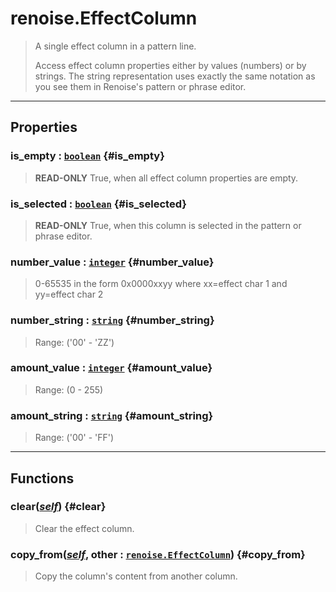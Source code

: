 # renoise.EffectColumn  
> A single effect column in a pattern line.
> 
> Access effect column properties either by values (numbers) or by strings.
> The string representation uses exactly the same notation as you see
> them in Renoise's pattern or phrase editor.  

<!-- toc -->
  

---  
## Properties
### is_empty : [`boolean`](../../API/builtins/boolean.md) {#is_empty}
> **READ-ONLY** True, when all effect column properties are empty.

### is_selected : [`boolean`](../../API/builtins/boolean.md) {#is_selected}
> **READ-ONLY** True, when this column is selected in the pattern or phrase editor.

### number_value : [`integer`](../../API/builtins/integer.md) {#number_value}
> 0-65535 in the form 0x0000xxyy where xx=effect char 1 and yy=effect char 2

### number_string : [`string`](../../API/builtins/string.md) {#number_string}
> Range: ('00' - 'ZZ')

### amount_value : [`integer`](../../API/builtins/integer.md) {#amount_value}
> Range: (0 - 255)

### amount_string : [`string`](../../API/builtins/string.md) {#amount_string}
> Range: ('00' - 'FF')

  

---  
## Functions
### clear([*self*](../../API/builtins/self.md)) {#clear}
> Clear the effect column.
### copy_from([*self*](../../API/builtins/self.md), other : [`renoise.EffectColumn`](../../API/renoise/renoise.EffectColumn.md)) {#copy_from}
> Copy the column's content from another column.  

